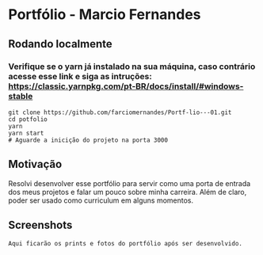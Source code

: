 # Portfólio - Marcio Fernandes

## Rodando localmente
### Verifique se o yarn já instalado na sua máquina, caso contrário acesse esse link e siga as intruções: https://classic.yarnpkg.com/pt-BR/docs/install/#windows-stable

```
git clone https://github.com/farciomernandes/Portf-lio---01.git
cd potfolio
yarn
yarn start
# Aguarde a inicição do projeto na porta 3000
```

## Motivação
  Resolvi desenvolver esse portfólio para servir como uma porta de entrada dos meus projetos e falar um pouco sobre minha carreira. Além de claro, poder ser usado como curriculum em alguns momentos.

## Screenshots

```
Aqui ficarão os prints e fotos do portfólio após ser desenvolvido.
```
